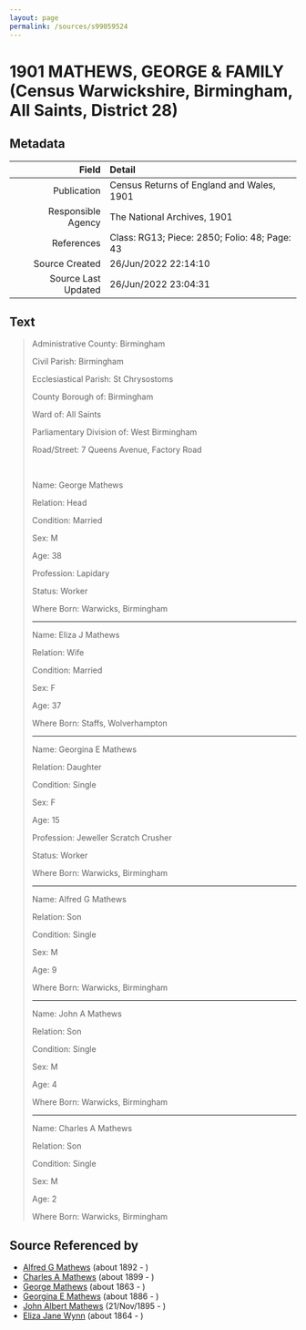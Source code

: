 ```yaml
---
layout: page
permalink: /sources/s99059524
---
```


# 1901 MATHEWS, GEORGE & FAMILY (Census Warwickshire, Birmingham, All Saints, District 28)

## Metadata

Field | Detail
---:|:---
Publication | Census Returns of England and Wales, 1901
Responsible Agency | The National Archives, 1901
References | Class: RG13; Piece: 2850; Folio: 48; Page: 43
Source Created | 26/Jun/2022 22:14:10
Source Last Updated | 26/Jun/2022 23:04:31

## Text

> Administrative County: Birmingham
>
> Civil Parish: Birmingham
>
> Ecclesiastical Parish: St Chrysostoms
>
> County Borough of: Birmingham
>
> Ward of: All Saints
>
> Parliamentary Division of: West Birmingham
>
> Road/Street: 7 Queens Avenue, Factory Road
>
> <br/>
>
> Name: George Mathews
>
> Relation: Head
>
> Condition: Married
>
> Sex: M
>
> Age: 38
>
> Profession: Lapidary
>
> Status: Worker
>
> Where Born: Warwicks, Birmingham
>
> ---
>
> Name: Eliza J Mathews
>
> Relation: Wife
>
> Condition: Married
>
> Sex: F
>
> Age: 37
>
> Where Born: Staffs, Wolverhampton
>
> ---
>
> Name: Georgina E Mathews
>
> Relation: Daughter
>
> Condition: Single
>
> Sex: F
>
> Age: 15
>
> Profession: Jeweller Scratch Crusher
>
> Status: Worker
>
> Where Born: Warwicks, Birmingham
>
> ---
>
> Name: Alfred G Mathews
>
> Relation: Son
>
> Condition: Single
>
> Sex: M
>
> Age: 9
>
> Where Born: Warwicks, Birmingham
>
> ---
>
> Name: John A Mathews
>
> Relation: Son
>
> Condition: Single
>
> Sex: M
>
> Age: 4
>
> Where Born: Warwicks, Birmingham
>
> ---
>
> Name: Charles A Mathews
>
> Relation: Son
>
> Condition: Single
>
> Sex: M
>
> Age: 2
>
> Where Born: Warwicks, Birmingham
>

## Source Referenced by

* [Alfred G Mathews](../people/@71188720@-alfred-g-mathews-b1892-d.md) (about 1892 - )
* [Charles A Mathews](../people/@74822247@-charles-a-mathews-b1899-d.md) (about 1899 - )
* [George Mathews](../people/@7150388@-george-mathews-b1863-d.md) (about 1863 - )
* [Georgina E Mathews](../people/@84093657@-georgina-e-mathews-b1886-d.md) (about 1886 - )
* [John Albert Mathews](../people/@5643892@-john-albert-mathews-b1895-11-21-d.md) (21/Nov/1895 - )
* [Eliza Jane Wynn](../people/@63437677@-eliza-jane-wynn-b1864-d.md) (about 1864 - )
